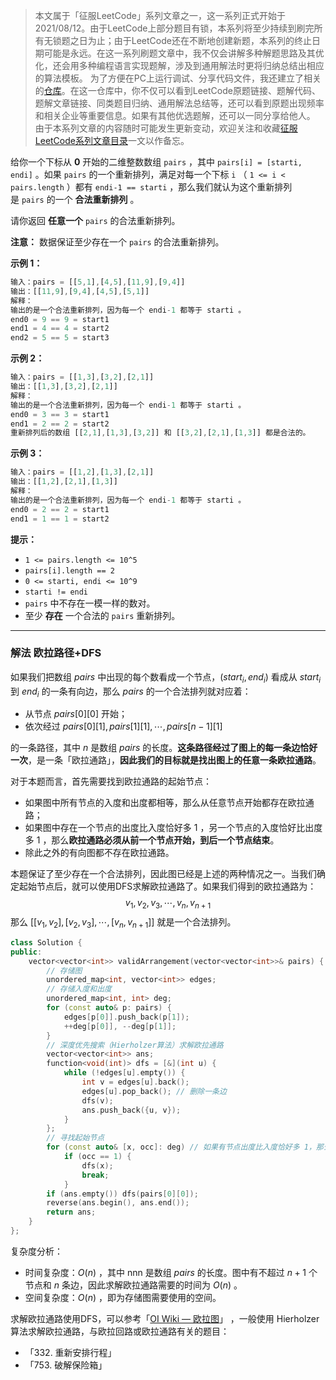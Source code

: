 > 本文属于「征服LeetCode」系列文章之一，这一系列正式开始于2021/08/12。由于LeetCode上部分题目有锁，本系列将至少持续到刷完所有无锁题之日为止；由于LeetCode还在不断地创建新题，本系列的终止日期可能是永远。在这一系列刷题文章中，我不仅会讲解多种解题思路及其优化，还会用多种编程语言实现题解，涉及到通用解法时更将归纳总结出相应的算法模板。
> <b></b>
> 为了方便在PC上运行调试、分享代码文件，我还建立了相关的[仓库](https://github.com/memcpy0/LeetCode-Conquest)。在这一仓库中，你不仅可以看到LeetCode原题链接、题解代码、题解文章链接、同类题目归纳、通用解法总结等，还可以看到原题出现频率和相关企业等重要信息。如果有其他优选题解，还可以一同分享给他人。
> <b></b>
> 由于本系列文章的内容随时可能发生更新变动，欢迎关注和收藏[征服LeetCode系列文章目录](https://memcpy0.blog.csdn.net/article/details/119656559)一文以作备忘。

给你一个下标从 **0** 开始的二维整数数组 `pairs` ，其中 `pairs[i] = [starti, endi]` 。如果 `pairs` 的一个重新排列，满足对每一个下标 `i` （ `1 <= i < pairs.length` ）都有 `endi-1 == starti` ，那么我们就认为这个重新排列是 `pairs` 的一个 **合法重新排列** 。

请你返回 **任意一个** `pairs` 的合法重新排列。

**注意：** 数据保证至少存在一个 `pairs` 的合法重新排列。

**示例 1：**
```js
输入：pairs = [[5,1],[4,5],[11,9],[9,4]]
输出：[[11,9],[9,4],[4,5],[5,1]]
解释：
输出的是一个合法重新排列，因为每一个 endi-1 都等于 starti 。
end0 = 9 == 9 = start1 
end1 = 4 == 4 = start2
end2 = 5 == 5 = start3
```
**示例 2：**
```js
输入：pairs = [[1,3],[3,2],[2,1]]
输出：[[1,3],[3,2],[2,1]]
解释：
输出的是一个合法重新排列，因为每一个 endi-1 都等于 starti 。
end0 = 3 == 3 = start1
end1 = 2 == 2 = start2
重新排列后的数组 [[2,1],[1,3],[3,2]] 和 [[3,2],[2,1],[1,3]] 都是合法的。
```
**示例 3：**
```js
输入：pairs = [[1,2],[1,3],[2,1]]
输出：[[1,2],[2,1],[1,3]]
解释：
输出的是一个合法重新排列，因为每一个 endi-1 都等于 starti 。
end0 = 2 == 2 = start1
end1 = 1 == 1 = start2
```
**提示：**
- `1 <= pairs.length <= 10^5`
- `pairs[i].length == 2`
- `0 <= starti, endi <= 10^9`
- `starti != endi`
- `pairs` 中不存在一模一样的数对。
- 至少 **存在** 一个合法的 `pairs` 重新排列。

---
### 解法 欧拉路径+DFS
如果我们把数组 $pairs$ 中出现的每个数看成一个节点，$(\textit{start}_i, \textit{end}_i)$ 看成从 $\textit{start}_i$ 到 $\textit{end}_i$ 的一条有向边，那么 $pairs$ 的一个合法排列就对应着：
- 从节点 $\textit{pairs}[0][0]$ 开始；
- 依次经过 $\textit{pairs}[0][1], \textit{pairs}[1][1], \cdots, \textit{pairs}[n-1][1]$

的一条路径，其中 $n$ 是数组 $pairs$ 的长度。**这条路径经过了图上的每一条边恰好一次**，是一条「欧拉通路」，**因此我们的目标就是找出图上的任意一条欧拉通路**。

对于本题而言，首先需要找到欧拉通路的起始节点：
- 如果图中所有节点的入度和出度都相等，那么从任意节点开始都存在欧拉通路；
- 如果图中存在一个节点的出度比入度恰好多 $1$ ，另一个节点的入度恰好比出度多 $1$ ，那么**欧拉通路必须从前一个节点开始，到后一个节点结束**。
- 除此之外的有向图都不存在欧拉通路。

本题保证了至少存在一个合法排列，因此图已经是上述的两种情况之一。当我们确定起始节点后，就可以使用DFS求解欧拉通路了。如果我们得到的欧拉通路为：
$$v_1, v_2, v_3, \cdots, v_n, v_{n+1}$$
那么 $[[v_1, v_2], [v_2, v_3], \cdots, [v_n, v_{n+1}]]$ 就是一个合法排列。
```cpp
class Solution {
public:
    vector<vector<int>> validArrangement(vector<vector<int>>& pairs) {
        // 存储图
        unordered_map<int, vector<int>> edges;
        // 存储入度和出度
        unordered_map<int, int> deg;
        for (const auto& p: pairs) {
            edges[p[0]].push_back(p[1]);
            ++deg[p[0]], --deg[p[1]];
        }
        // 深度优先搜索（Hierholzer算法）求解欧拉通路
        vector<vector<int>> ans;
        function<void(int)> dfs = [&](int u) {
            while (!edges[u].empty()) {
                int v = edges[u].back();
                edges[u].pop_back(); // 删除一条边
                dfs(v);
                ans.push_back({u, v});
            }
        };     
        // 寻找起始节点
        for (const auto& [x, occ]: deg) // 如果有节点出度比入度恰好多 1，那么只有它才能是起始节点
            if (occ == 1) {
                dfs(x);
                break;
            }
        if (ans.empty()) dfs(pairs[0][0]);
        reverse(ans.begin(), ans.end());
        return ans;
    }
};
```
复杂度分析：
- 时间复杂度：$O(n)$ ，其中 nnn 是数组 $pairs$ 的长度。图中有不超过 $n+1$ 个节点和 $n$ 条边，因此求解欧拉通路需要的时间为 $O(n)$ 。
- 空间复杂度：$O(n)$ ，即为存储图需要使用的空间。

求解欧拉通路使用DFS，可以参考「[OI Wiki — 欧拉图](https://oi-wiki.org/graph/euler/)」 ，一般使用 $\text{Hierholzer}$ 算法求解欧拉通路，与欧拉回路或欧拉通路有关的题目：
- 「332. 重新安排行程」
- 「753. 破解保险箱」
